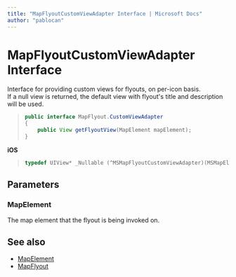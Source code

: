 ```yaml
---
title: "MapFlyoutCustomViewAdapter Interface | Microsoft Docs"
author: "pablocan"
---
```


# MapFlyoutCustomViewAdapter Interface

Interface for providing custom views for flyouts, on per-icon basis.  
If a null view is returned, the default view with flyout's title and description will be used.

>```java
> public interface MapFlyout.CustomViewAdapter
> {
>     public View getFlyoutView(MapElement mapElement);
> }
>```

**iOS**

>```objectivec
> typedef UIView* _Nullable (^MSMapFlyoutCustomViewAdapter)(MSMapElement*)
>```

## Parameters

### MapElement
The map element that the flyout is being invoked on.

## See also

* [MapElement](mapelement-class.md)
* [MapFlyout](mapflyout-class.md)
